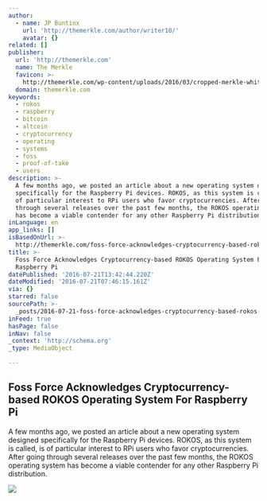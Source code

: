 ```yaml
---
author:
  - name: JP Buntinx
    url: 'http://themerkle.com/author/writer10/'
    avatar: {}
related: []
publisher:
  url: 'http://themerkle.com'
  name: The Merkle
  favicon: >-
    http://themerkle.com/wp-content/uploads/2016/03/cropped-merkle-white-1-192x192.png
  domain: themerkle.com
keywords:
  - rokos
  - raspberry
  - bitcoin
  - altcoin
  - cryptocurrency
  - operating
  - systems
  - foss
  - proof-of-take
  - users
description: >-
  A few months ago, we posted an article about a new operating system designed
  specifically for the Raspberry Pi devices. ROKOS, as this system is called, is
  of particular interest to RPi users who favor cryptocurrencies. After going
  through several releases over the past few months, the ROKOS operating system
  has become a viable contender for any other Raspberry Pi distribution.
inLanguage: en
app_links: []
isBasedOnUrl: >-
  http://themerkle.com/foss-force-acknowledges-cryptocurrency-based-rokos-operating-system-for-raspberry-pi/
title: >-
  Foss Force Acknowledges Cryptocurrency-based ROKOS Operating System For
  Raspberry Pi
datePublished: '2016-07-21T13:42:44.220Z'
dateModified: '2016-07-21T07:46:15.161Z'
via: {}
starred: false
sourcePath: >-
  _posts/2016-07-21-foss-force-acknowledges-cryptocurrency-based-rokos-operating.md
inFeed: true
hasPage: false
inNav: false
_context: 'http://schema.org'
_type: MediaObject

---
```

<article style=""><h1>Foss Force Acknowledges Cryptocurrency-based ROKOS Operating System For Raspberry Pi</h1><p>A few months ago, we posted an article about a new operating system designed specifically for the Raspberry Pi devices. ROKOS, as this system is called, is of particular interest to RPi users who favor cryptocurrencies. After going through several releases over the past few months, the ROKOS operating system has become a viable contender for any other Raspberry Pi distribution.</p><img src="http://themerkle.com/wp-content/uploads/2016/07/ROKOS.jpg" /></article>